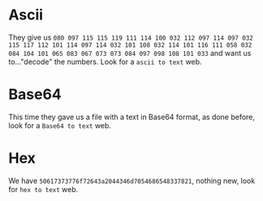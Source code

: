 # Ascii

They give us `080 097 115 115 119 111 114 100 032 112 097 114 097 032 115 117 112 101 114 097 114 032 101 108 032 114 101 116 111 058 032 084 104 101 065 083 067 073 073 084 097 098 108 101 033` and want us to..."decode" the numbers. Look for a `ascii to text` web.

# Base64

This time they gave us a file with a text in Base64 format, as done before, look for a `Base64 to text` web.

# Hex

We have `50617373776f72643a2044346d7054686548337821`, nothing new, look for `hex to text` web. 
